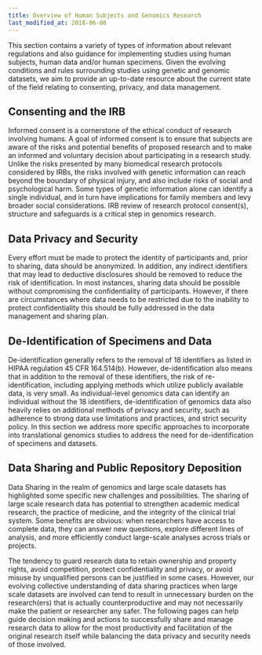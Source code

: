 ```yaml
---
title: Overview of Human Subjects and Genomics Research
last_modified_at: 2018-06-06
---
```


This section contains a variety of types of information about relevant regulations and also guidance for implementing studies using human subjects, human data and/or human specimens.  Given the evolving conditions and rules surrounding studies using genetic and genomic datasets, we aim to provide an up-to-date resource about the current state of the field relating to consenting, privacy, and data management.  

## Consenting and the IRB
Informed consent is a cornerstone of the ethical conduct of research involving humans. A goal of informed consent is to ensure that subjects are aware of the risks and potential benefits of proposed research and to make an informed and voluntary decision about participating in a research study.  Unlike the risks presented by many biomedical research protocols considered by IRBs, the risks involved with genetic information can reach beyond the boundary of physical injury, and also include risks of social and psychological harm. Some types of genetic information alone can identify a single individual, and in turn have implications for family members and levy broader social considerations.  IRB review of research protocol consent(s), structure and safeguards is a critical step in genomics research.

## Data Privacy and Security
Every effort must be made to protect the identity of participants and, prior to sharing, data should be anonymized. In addition, any indirect identifiers that may lead to deductive disclosures should be removed to reduce the risk of identification. In most instances, sharing data should be possible without compromising the confidentiality of participants. However, if there are circumstances where data needs to be restricted due to the inability to protect confidentiality this should be fully addressed in the data management and sharing plan.

## De-Identification of Specimens and Data
De-identification generally refers to the removal of 18 identifiers as listed in HIPAA regulation 45 CFR 164.514(b). However, de-identification also means that in addition to the removal of these identifiers, the risk of re-identification, including applying methods which utilize publicly available data, is very small.  As individual-level genomics data can identify an individual without the 18 identifiers, de-identification of genomics data also heavily relies on additional methods of privacy and security, such as adherence to strong data use limitations and practices, and strict security policy.  In this section we address more specific approaches to incorporate into translational genomics studies to address the need for de-identification of specimens and datasets.  



## Data Sharing and Public Repository Deposition
Data Sharing in the realm of genomics and large scale datasets has highlighted some specific new challenges and possibilities.  The sharing of large scale research data has potential to strengthen academic medical research, the practice of medicine, and the integrity of the clinical trial system. Some benefits are obvious: when researchers have access to complete data, they can answer new questions, explore different lines of analysis, and more efficiently conduct large-scale analyses across trials or projects.  

The tendency to guard research data to retain ownership and property rights, avoid competition, protect confidentiality and privacy, or avoid misuse by unqualified persons can be justified in some cases.  However, our evolving collective understanding of data sharing practices when large scale datasets are involved can tend to result in unnecessary burden on the research(ers) that is actually counterproductive and may not necessarily make the patient or researcher any safer.  The following pages can help guide decision making and actions to successfully share and manage research data to allow for the most productivity and facilitation of the original research itself while balancing the data privacy and security needs of those involved.  
